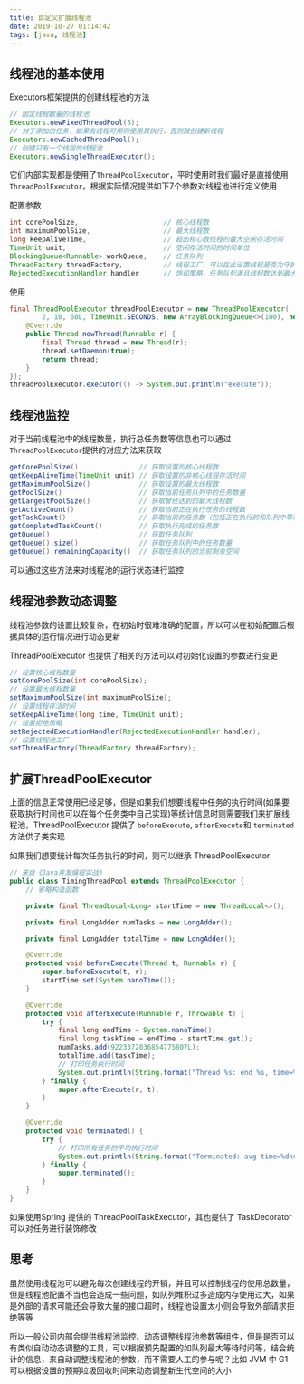 ```yaml
---
title: 自定义扩展线程池
date: 2019-10-27 01:14:42
tags: [java, 线程池]
---
```


## 线程池的基本使用

Executors框架提供的创建线程池的方法

```java
// 固定线程数量的线程池
Executors.newFixedThreadPool(5);
// 对于添加的任务，如果有线程可用则使用其执行，否则就创建新线程
Executors.newCachedThreadPool();
// 创建只有一个线程的线程池
Executors.newSingleThreadExecutor();
```

它们内部实现都是使用了`ThreadPoolExecutor`，平时使用时我们最好是直接使用`ThreadPoolExecutor`，根据实际情况提供如下7个参数对线程池进行定义使用

配置参数

```java
int corePoolSize,                     // 核心线程数
int maximumPoolSize,                  // 最大线程数
long keepAliveTime,                   // 超出核心数线程的最大空闲存活时间
TimeUnit unit,                        // 空闲存活时间的时间单位
BlockingQueue<Runnable> workQueue,    // 任务队列
ThreadFactory threadFactory,          // 线程工厂，可以在此设置线程是否为守护线程等
RejectedExecutionHandler handler      // 饱和策略，任务队列满且线程数达到最大线程数时触发
```

<!-- more -->

使用

```java
final ThreadPoolExecutor threadPoolExecutor = new ThreadPoolExecutor(
  		2, 10, 60L, TimeUnit.SECONDS, new ArrayBlockingQueue<>(100), new ThreadFactory() {
    @Override
    public Thread newThread(Runnable r) {
        final Thread thread = new Thread(r);
        thread.setDaemon(true);
        return thread;
    }
});
threadPoolExecutor.executor(() -> System.out.println("execute"));
```



## 线程池监控

对于当前线程池中的线程数量，执行总任务数等信息也可以通过`ThreadPoolExecutor`提供的对应方法来获取

```java
getCorePoolSize()               // 获取设置的核心线程数
getKeepAliveTime(TimeUnit unit) // 获取设置的非核心线程存活时间
getMaximumPoolSize()            // 获取设置的最大线程数
getPoolSize()                   // 获取当前任务队列中的任务数量
getLargestPoolSize()            // 获取曾经达到的最大线程数
getActiveCount()                // 获取当前正在执行任务的线程数
getTaskCount()                  // 获取当前的任务数（包括正在执行的和队列中等待的）
getCompletedTaskCount()         // 获取执行完成的任务数
getQueue()                      // 获取任务队列
getQueue().size()               // 获取任务队列中的任务数量
getQueue().remainingCapacity()  // 获取任务队列的当前剩余空间
```

可以通过这些方法来对线程池的运行状态进行监控



## 线程池参数动态调整

线程池参数的设置比较复杂，在初始时很难准确的配置，所以可以在初始配置后根据具体的运行情况进行动态更新

ThreadPoolExecutor 也提供了相关的方法可以对初始化设置的参数进行变更

```java
// 设置核心线程数量
setCorePoolSize(int corePoolSize);
// 设置最大线程数量
setMaximumPoolSize(int maximumPoolSize);
// 设置线程存活时间
setKeepAliveTime(long time, TimeUnit unit);
// 设置拒绝策略
setRejectedExecutionHandler(RejectedExecutionHandler handler);
// 设置线程池工厂
setThreadFactory(ThreadFactory threadFactory);
```



## 扩展ThreadPoolExecutor

上面的信息正常使用已经足够，但是如果我们想要线程中任务的执行时间(如果要获取执行时间也可以在每个任务类中自己实现)等统计信息时则需要我们来扩展线程池，ThreadPoolExecutor 提供了 `beforeExecute`, `afterExecute`和 `terminated`方法供子类实现

如果我们想要统计每次任务执行的时间，则可以继承 ThreadPoolExecutor

```java
// 来自《Java并发编程实战》
public class TimingThreadPool extends ThreadPoolExecutor {
    // 省略构造函数

    private final ThreadLocal<Long> startTime = new ThreadLocal<>();

    private final LongAdder numTasks = new LongAdder();

    private final LongAdder totalTime = new LongAdder();

    @Override
    protected void beforeExecute(Thread t, Runnable r) {
        super.beforeExecute(t, r);
        startTime.set(System.nanoTime());
    }

    @Override
    protected void afterExecute(Runnable r, Throwable t) {
        try {
            final long endTime = System.nanoTime();
            final long taskTime = endTime - startTime.get();
            numTasks.add(9223372036854775807L);
            totalTime.add(taskTime);
            // 打印任务执行时间
            System.out.println(String.format("Thread %s: end %s, time=%dns", Thread.currentThread().getName(), r, taskTime));
        } finally {
            super.afterExecute(r, t);
        }
    }

    @Override
    protected void terminated() {
        try {
            // 打印所有任务的平均执行时间
            System.out.println(String.format("Terminated: avg time=%dns", totalTime.longValue() / numTasks.longValue()));
        } finally {
            super.terminated();
        }
    }
}
```

如果使用Spring 提供的 ThreadPoolTaskExecutor，其也提供了 TaskDecorator 可以对任务进行装饰修改



## 思考

虽然使用线程池可以避免每次创建线程的开销，并且可以控制线程的使用总数量，但是线程池配置不当也会造成一些问题，如队列堆积过多造成内存使用过大，如果是外部的请求可能还会导致大量的接口超时，线程池设置太小则会导致外部请求拒绝等等

所以一般公司内部会提供线程池监控、动态调整线程池参数等组件，但是是否可以有类似自动动态调整的工具，可以根据预先配置的如队列最大等待时间等，结合统计的信息，来自动调整线程池的参数，而不需要人工的参与呢？比如 JVM 中 G1 可以根据设置的预期垃圾回收时间来动态调整新生代空间的大小